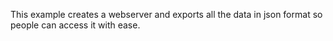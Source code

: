 This example creates a webserver and exports all the data in json format so people can access it with ease.
